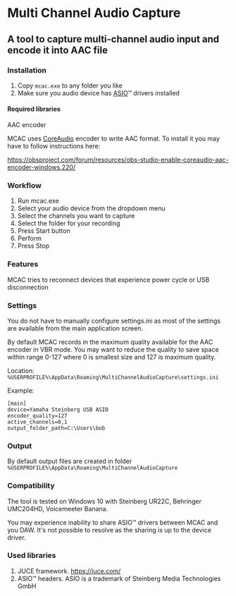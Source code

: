 ﻿# Multi Channel Audio Capture

## A tool to capture multi-channel audio input and encode it into AAC file

### Installation

1) Copy `mcac.exe` to any folder you like
2) Make sure you audio device has [ASIO](https://en.wikipedia.org/wiki/Audio_Stream_Input/Output)™ drivers installed

#### Required libraries

AAC encoder

MCAC uses [CoreAudio](https://en.wikipedia.org/wiki/Core_Audio) encoder to write AAC format.
To install it you may have to follow instructions here:

https://obsproject.com/forum/resources/obs-studio-enable-coreaudio-aac-encoder-windows.220/

### Workflow

1) Run mcac.exe
2) Select your audio device from the dropdown menu
3) Select the channels you want to capture
4) Select the folder for your recording
5) Press Start button
6) Perform
7) Press Stop

### Features

MCAC tries to reconnect devices that experience power cycle or USB disconnection

### Settings

You do not have to manually configure settings.ini as most of the settings are
available from the main application screen.

By default MCAC records in the maximum quality available for the AAC encoder in VBR mode.
You may want to reduce the quality to save space within range 0-127 where
0 is smallest size and 127 is maximum quality.

Location: `%USERPROFILE%\AppData\Roaming\MultiChannelAudioCapture\settings.ini`

Example:

```
[main]
device=Yamaha Steinberg USB ASIO
encoder_quality=127
active_channels=0,1
output_folder_path=C:\Users\bob
```

### Output

By default output files are created in folder 
`%USERPROFILE%\AppData\Roaming\MultiChannelAudioCapture`

### Compatibility

The tool is tested on Windows 10 with Steinberg UR22C, Behringer UMC204HD, Voicemeeter Banana.

You may experience inability to share ASIO™ drivers between MCAC and you DAW. It's not
possible to resolve as the sharing is up to the device driver.

### Used libraries

1) JUCE framework. https://juce.com/
2) ASIO™ headers. ASIO is a trademark of Steinberg Media Technologies GmbH
